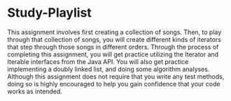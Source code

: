 # Study-Playlist

This assignment involves first creating a collection of songs. Then, to play through that collection of
songs, you will create different kinds of iterators that step through those songs in different orders.
Through the process of completing this assignment, you will get practice utilizing the Iterator and
Iterable interfaces from the Java API. You will also get practice implementing a doubly linked list, and
doing some algorithm analyses. Although this assignment does not require that you write any test
methods, doing so is highly encouraged to help you gain confidence that your code works as intended.
